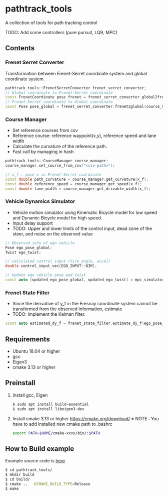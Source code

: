 # pathtrack_tools
A collection of tools for path tracking control

TODO: Add some controllers (pure pursuit, LQR, MPC)

## Contents

### Frenet Serret Converter

Transformation between Frenet-Serret coordinate system and global coordinate system.

```c++
pathtrack_tools::FrenetSerretConverter frenet_serret_converter;
// Global coordinate to Frenet-Serret coordinate
const FrenetCoordinate pose_frenet = frenet_serret_converter.global2frenet(cource_manager.get_mpc_cource(), pose_global);
// Frenet-Serret coordinate to Global coordinate
const Pose pose_global = frenet_serret_converter.frenet2global(cource_manager.get_mpc_cource(), pose_frenet);
```



### Course Manager

- Set reference courses from csv
- Reference course: reference waypoint(x,y), reference speed and lane width
- Calculate the curvature of the reference path.
- Fast call by managing in hash

```c++
pathtrack_tools::CourseManager course_manager;
course_manager.set_cource_from_csv("<csv-path>");

// x_f : pose x in Frenet-Serret coordinate
const double path_curvature = course_manager.get_curvature(x_f);
const double reference_speed = course_manager.get_speed(x_f); 
const double lane_width = course_manager.get_drivable_width(x_f);
```



### Vehicle Dynamics Simulator

- Vehicle motion simulator using Kinematic Bicycle model for low speed and Dynamic Bicycle model for high speed.
- Input delay support
- TODO: Upper and lower limits of the control input, dead zone of the steer, and noise on the observed value

```c++
// Observed info of ego vehicle
Pose ego_pose_global; 
Twist ego_twist;

// calculated control input (tire_angle, accel)
double control_input_vec[EGO_INPUT::DIM];

// Update ego vehicle pose and twist
const auto [updated_ego_pose_global, updated_ego_twist] = mpc_simulator.update_ego_state(current_time, ego_pose_global, ego_twist, control_input_vec, sampling_time);

```



### Frenet State Filter

- Since the derivative of y_f in the Fresnay coordinate system cannot be transformed from the observed information, estimate
- TODO: Implement the Kalman filter.

```c++
const auto estimated_dy_f = frenet_state_filter.estimate_dy_f(ego_pose_frenet.y_f);
```



## Requirements

- Ubuntu 18.04 or higher
- gcc
- Eigen3
- cmake 3.13 or higher



## Preinstall

1. Install gcc, Eigen

   ```bash
   $ sudo apt install build-essential
   $ sudo apt install libeigen3-dev
   ```

2. Install cmake 3.13 or higher
   https://cmake.org/download/
   ※ NOTE : You have to add installed new cmake path to .bashrc

   ```bash
   export PATH=$HOME/cmake-xxxx/bin/:$PATH
   ```




## How to Build example

Example source code is [here](example/main.cpp)

```bash
$ cd pathtrack_tools/
$ mkdir build
$ cd build/
$ cmake ..  -DCMAKE_BUILD_TYPE=Release
$ make
```



